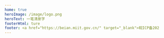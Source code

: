 ```yaml
---
home: true
heroImage: /image/logo.png
heroText: 一笔清泉字
footerHtml: ture
footer: <a href="https://beian.miit.gov.cn/" target="_blank">皖ICP备2023020687号-1</a> | copyright © 2023-present 一笔清泉字
---
```

